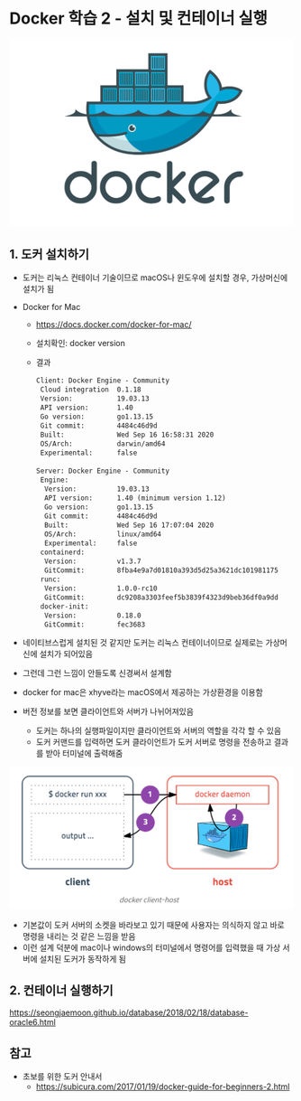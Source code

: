 # Docker 학습 2 - 설치 및 컨테이너 실행

![1](Docker_images/1.png)

## 1. 도커 설치하기

- 도커는 리눅스 컨테이너 기술이므로 macOS나 윈도우에 설치할 경우, 가상머신에 설치가 됨

- Docker for Mac

  - https://docs.docker.com/docker-for-mac/

  - 설치확인: docker version

  - 결과

    ```shell
    Client: Docker Engine - Community
     Cloud integration  0.1.18
     Version:           19.03.13
     API version:       1.40
     Go version:        go1.13.15
     Git commit:        4484c46d9d
     Built:             Wed Sep 16 16:58:31 2020
     OS/Arch:           darwin/amd64
     Experimental:      false
    
    Server: Docker Engine - Community
     Engine:
      Version:          19.03.13
      API version:      1.40 (minimum version 1.12)
      Go version:       go1.13.15
      Git commit:       4484c46d9d
      Built:            Wed Sep 16 17:07:04 2020
      OS/Arch:          linux/amd64
      Experimental:     false
     containerd:
      Version:          v1.3.7
      GitCommit:        8fba4e9a7d01810a393d5d25a3621dc101981175
     runc:
      Version:          1.0.0-rc10
      GitCommit:        dc9208a3303feef5b3839f4323d9beb36df0a9dd
     docker-init:
      Version:          0.18.0
      GitCommit:        fec3683
    ```

    

- 네이티브스럽게 설치된 것 같지만 도커는 리눅스 컨테이너이므로 실제로는 가상머신에 설치가 되어있음

- 그런데 그런 느낌이 안들도록 신경써서 설계함

- docker for mac은 xhyve라는 macOS에서 제공하는 가상환경을 이용함

- 버전 정보를 보면 클라이언트와 서버가 나뉘어져있음

  - 도커는 하나의 실행파일이지만 클라이언트와 서버의 역할을 각각 할 수 있음
  - 도커 커맨드를 입력하면 도커 클라이언트가 도커 서버로 명령을 전송하고 결과를 받아 터미널에 출력해줌

![5](Docker_images/5.png)

- 기본값이 도커 서버의 소켓을 바라보고 있기 때문에 사용자는 의식하지 않고 바로 명령을 내리는 것 같은 느낌을 받음
- 이런 설계 덕분에 mac이나 windows의 터미널에서 명령어를 입력했을 때 가상 서버에 설치된 도커가 동작하게 됨



## 2. 컨테이너 실행하기



https://seongjaemoon.github.io/database/2018/02/18/database-oracle6.html



## 참고

- 초보를 위한 도커 안내서
  - https://subicura.com/2017/01/19/docker-guide-for-beginners-2.html

